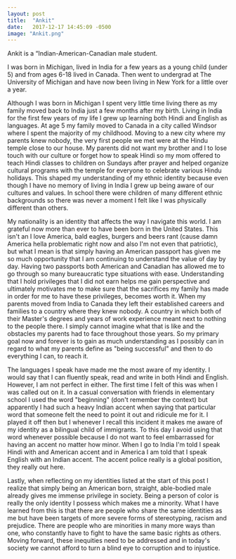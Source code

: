 ```yaml
---
layout: post
title:  "Ankit"
date:   2017-12-17 14:45:09 -0500
image: "Ankit.png"
---
```


Ankit is a “Indian-American-Canadian male student.

I was born in Michigan, lived in India for a few years as a young child (under 5) and from ages 6-18 lived in Canada. Then went to undergrad at The University of Michigan and have now been living in New York for a little over a year.

Although I was born in Michigan I spent very little time living there as my family moved back to India just a few months after my birth. Living in India for the first few years of my life I grew up learning both Hindi and English as languages. At age 5 my family moved to Canada in a city called Windsor where I spent the majority of my childhood. Moving to a new city where my parents knew nobody, the very first people we met were at the Hindu temple close to our house. My parents did not want my brother and I to lose touch with our culture or forget how to speak Hindi so my mom offered to teach Hindi classes to children on Sundays after prayer and helped organize cultural programs with the temple for everyone to celebrate various Hindu holidays. This shaped my understanding of my ethnic identity because even though I have no memory of living in India I grew up being aware of our cultures and values. In school there were children of many different ethnic backgrounds so there was never a moment I felt like I was physically different than others.

My nationality is an identity that affects the way I navigate this world. I am grateful now more than ever to have been born in the United States. This isn't an I love America, bald eagles, burgers and beers rant (cause damn America hella problematic right now and also I'm not even that patriotic), but what I mean is that simply having an American passport has given me so much opportunity that I am continuing to understand the value of day by day. Having two passports both American and Canadian has allowed me to go through so many bureaucratic type situations with ease. Understanding that I hold privileges that I did not earn helps me gain perspective and ultimately motivates me to make sure that the sacrifices my family has made in order for me to have these privileges, becomes worth it. When my parents moved from India to Canada they left their established careers and families to a country where they knew nobody. A country in which both of their Master's degrees and years of work experience meant next to nothing to the people there. I simply cannot imagine what that is like and the obstacles my parents had to face throughout those years. So my primary goal now and forever is to gain as much understanding as I possibly can in regard to what my parents define as "being successful" and then to do everything I can, to reach it.

The languages I speak have made me the most aware of my identity. I would say that I can fluently speak, read and write in both Hindi and English. However, I am not perfect in either. The first time I felt of this was when I was called out on it. In a casual conversation with friends in elementary school I used the word "beginning" (don't remember the context) but apparently I had such a heavy Indian accent when saying that particular word that someone felt the need to point it out and ridicule me for it. I played it off then but I whenever I recall this incident it makes me aware of my identity as a bilingual child of immigrants. To this day I avoid using that word whenever possible because I do not want to feel embarrassed for having an accent no matter how minor. When I go to India I'm told I speak Hindi with and American accent and in America I am told that I speak English with an Indian accent. The accent police really is a global position, they really out here.  

Lastly, when reflecting on my identities listed at the start of this post I realize that simply being an American born, straight, able-bodied male already gives me immense privilege in society. Being a person of color is really the only identity I possess which makes me a minority. What I have learned from this is that there are people who share the same identities as me but have been targets of more severe forms of stereotyping, racism and prejudice. There are people who are minorities in many more ways than one, who constantly have to fight to have the same basic rights as others. Moving forward, these inequities need to be addressed and in today's society we cannot afford to turn a blind eye to corruption and to injustice.
